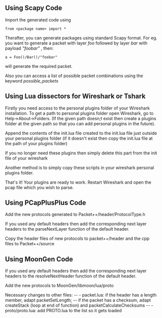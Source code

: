 ## Using Scapy Code

Import the generated code using
```
from <package name> import *
```

Therafter, you can generate packages using standard Scapy format. For eg. you want to generate a packet with layer _foo_ followed by layer _bar_ with payload _"foobar"_ , then:
```
a = Foo()/Bar()/"foobar"
```
will generate the required packet.

Also you can access a list of possible packet combinations using the keyword *possible_packets*

## Using Lua dissectors for Wireshark or Tshark

Firstly you need access to the personal plugins folder of your Wireshark installation.
To get a path to personal plugins folder open Wireshark, go to Help->About->Folders. 
(If the given path doesn;t exist then create a plugins folder at the given path so that you can add personal plugins in the future).

Append the contents of the init.lua file created to the init.lua file just outside your personal plugins folder 
(if it doesn't exist then copy the init.lua file at the path of your plugins folder)

If you no longer need these plugins then simply delete this part from the init file of your wireshark

Another method is to simply copy these scripts in your wireshark personal plugins folder.

That's it! Your plugins are ready to work. Restart Wireshark and open the pcap file which you wish to parse.

## Using PCapPlusPlus Code

Add the new protocols generated to Packet++/header/ProtocolType.h

If you used any default headers then add the corresponding next layer headers to the parseNextLayer function of the default header.

Copy the header files of new protocols to packet++/header and the cpp files to Packet++/source

## Using MoonGen Code

If you used any default headers then add the corresponding next layer headers to the resolveNextHeader function of the default header.

Add the new protocols to MoonGen/libmoon/lua/proto

Necessary changes to other files:
-- - packet.lua: if the header has a length member, adapt packetSetLength; 
-- 				 if the packet has a checksum, adapt createStack (loop at end of function) and packetCalculateChecksums
-- - proto/proto.lua: add PROTO.lua to the list so it gets loaded
